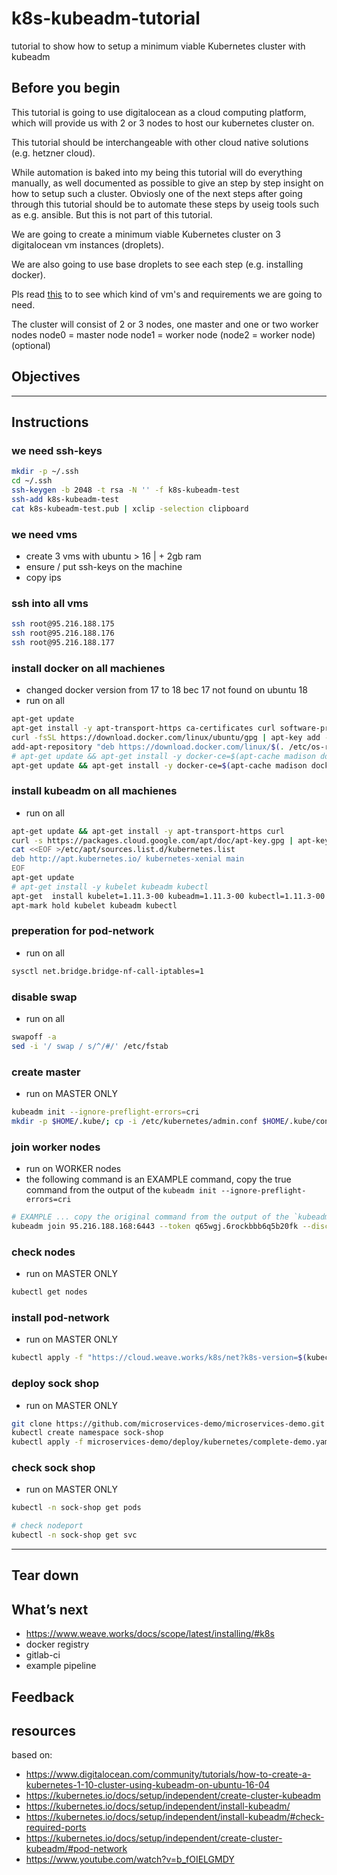 # k8s-kubeadm-tutorial
tutorial to show how to setup a minimum viable Kubernetes cluster with kubeadm

## Before you begin

This tutorial is going to use digitalocean as a cloud computing platform, which will provide us with 2 or 3 nodes to host our kubernetes cluster on.

This tutorial should be interchangeable with other cloud native solutions (e.g. hetzner cloud).

While automation is baked into my being this tutorial will do everything manually, as well documented as possible to give an step by step insight on how to setup such a cluster.
Obviosly one of the next steps after going through this tutorial should be to automate these steps by useig tools such as e.g. ansible. But this is not part of this tutorial.

We are going to create a minimum viable Kubernetes cluster on 3 digitalocean vm instances (droplets).

We are also going to use base droplets to see each step (e.g. installing docker).

Pls read [this](https://kubernetes.io/docs/setup/independent/create-cluster-kubeadm/#before-you-begin) to to see which kind of vm's and requirements we are going to need.

The cluster will consist of 2 or 3 nodes, one master and one or two worker nodes
node0 = master node
node1 = worker node
(node2 = worker node) (optional)

## Objectives

____

## Instructions

### we need ssh-keys
``` bash
mkdir -p ~/.ssh
cd ~/.ssh
ssh-keygen -b 2048 -t rsa -N '' -f k8s-kubeadm-test
ssh-add k8s-kubeadm-test
cat k8s-kubeadm-test.pub | xclip -selection clipboard
```

### we need vms
- create 3 vms with ubuntu > 16 | + 2gb ram
- ensure / put ssh-keys on the machine
- copy ips


### ssh into all vms
``` bash
ssh root@95.216.188.175
ssh root@95.216.188.176
ssh root@95.216.188.177
```

### install docker on all machienes
- changed docker version from 17 to 18 bec 17 not found on ubuntu 18
- run on all

``` bash
apt-get update
apt-get install -y apt-transport-https ca-certificates curl software-properties-common
curl -fsSL https://download.docker.com/linux/ubuntu/gpg | apt-key add -
add-apt-repository "deb https://download.docker.com/linux/$(. /etc/os-release; echo "$ID") $(lsb_release -cs) stable"
# apt-get update && apt-get install -y docker-ce=$(apt-cache madison docker-ce | grep 17.03 | head -1 | awk '{print $3}')
apt-get update && apt-get install -y docker-ce=$(apt-cache madison docker-ce | grep 18.06.1 | head -1 | awk '{print $3}')
```

### install kubeadm on all machienes
- run on all

``` bash
apt-get update && apt-get install -y apt-transport-https curl
curl -s https://packages.cloud.google.com/apt/doc/apt-key.gpg | apt-key add -
cat <<EOF >/etc/apt/sources.list.d/kubernetes.list
deb http://apt.kubernetes.io/ kubernetes-xenial main
EOF
apt-get update
# apt-get install -y kubelet kubeadm kubectl
apt-get  install kubelet=1.11.3-00 kubeadm=1.11.3-00 kubectl=1.11.3-00
apt-mark hold kubelet kubeadm kubectl
```

### preperation for pod-network
- run on all

``` bash
sysctl net.bridge.bridge-nf-call-iptables=1
```

### disable swap
- run on all

``` bash
swapoff -a
sed -i '/ swap / s/^/#/' /etc/fstab
```

### create master
- run on MASTER ONLY

``` bash
kubeadm init --ignore-preflight-errors=cri
mkdir -p $HOME/.kube/; cp -i /etc/kubernetes/admin.conf $HOME/.kube/config
```

### join worker nodes
- run on WORKER nodes
- the following command is an EXAMPLE command, copy the true command from the output of the `kubeadm init --ignore-preflight-errors=cri`

``` bash
# EXAMPLE ... copy the original command from the output of the `kubeadm init --ignore-preflight-errors=cri` command
kubeadm join 95.216.188.168:6443 --token q65wgj.6rockbbb6q5b20fk --discovery-token-ca-cert-hash sha256:e597db683f78ba3a0ce545fec0cbf778da8e2c2107c3ad2a31ddf2f1d8745e89
```

### check nodes
- run on MASTER ONLY

``` bash
kubectl get nodes
```

### install pod-network
- run on MASTER ONLY

``` bash
kubectl apply -f "https://cloud.weave.works/k8s/net?k8s-version=$(kubectl version | base64 | tr -d '\n')"
```

### deploy sock shop
- run on MASTER ONLY
``` bash
git clone https://github.com/microservices-demo/microservices-demo.git
kubectl create namespace sock-shop
kubectl apply -f microservices-demo/deploy/kubernetes/complete-demo.yaml
```

### check sock shop
- run on MASTER ONLY

``` bash
kubectl -n sock-shop get pods

# check nodeport
kubectl -n sock-shop get svc
```
____

## Tear down

## What’s next
- https://www.weave.works/docs/scope/latest/installing/#k8s
- docker registry
- gitlab-ci
- example pipeline

## Feedback

## resources
based on:
- https://www.digitalocean.com/community/tutorials/how-to-create-a-kubernetes-1-10-cluster-using-kubeadm-on-ubuntu-16-04
- https://kubernetes.io/docs/setup/independent/create-cluster-kubeadm
- https://kubernetes.io/docs/setup/independent/install-kubeadm/
- https://kubernetes.io/docs/setup/independent/install-kubeadm/#check-required-ports
- https://kubernetes.io/docs/setup/independent/create-cluster-kubeadm/#pod-network
- https://www.youtube.com/watch?v=b_fOIELGMDY
